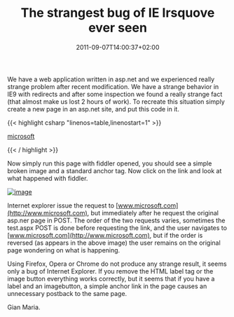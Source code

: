 ﻿---
title: "The strangest bug of IE Irsquove ever seen"
description: ""
date: 2011-09-07T14:00:37+02:00
draft: false
tags: [ASPNET]
categories: [ASPNET]
---
We have a web application written in asp.net and we experienced really strange problem after recent modification. We have a strange behavior in IE9 with redirects and after some inspection we found a really strange fact (that almost make us lost 2 hours of work). To recreate this situation simply create a new page in an asp.net site, and put this code in it.

{{< highlight csharp "linenos=table,linenostart=1" >}}
<form id="form1" runat="server">
<div>
<label id="queuecount"  />
<asp:ImageButton ID="ImageButton1" runat="server" />
<a href="http://www.microsoft.com">microsoft</a>
</div>
</form>
{{< / highlight >}}

Now simply run this page with fiddler opened, you should see a simple broken image and a standard anchor tag. Now click on the link and look at what happened with fiddler.

[![image](https://www.codewrecks.com/blog/wp-content/uploads/2011/09/image_thumb.png "image")](https://www.codewrecks.com/blog/wp-content/uploads/2011/09/image.png)

Internet explorer issue the request to [www.microsoft.com](http://www.microsoft.com), but immediately after he request the original asp.ner page in POST. The order of the two requests varies, sometimes the test.aspx POST is done before requesting the link, and the user navigates to [www.microsoft.com](http://www.microsoft.com), but if the order is reversed (as appears in the above image) the user remains on the original page wondering on what is happening.

Using Firefox, Opera or Chrome do not produce any strange result, it seems only a bug of Internet Explorer. If you remove the HTML label tag or the image button everything works correctly, but it seems that if you have a label and an imagebutton, a simple anchor link in the page causes an unnecessary postback to the same page.

Gian Maria.
